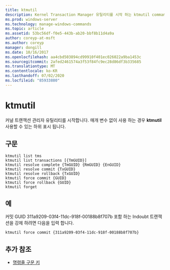 ```yaml
---
title: ktmutil
description: Kernel Transaction Manager 유틸리티를 시작 하는 ktmutil command에 대 한 참조 문서입니다.
ms.prod: windows-server
ms.technology: manage-windows-commands
ms.topic: article
ms.assetid: 53bc56df-f0e5-443b-ab20-bbf8b11d4a9a
author: coreyp-at-msft
ms.author: coreyp
manager: dongill
ms.date: 10/16/2017
ms.openlocfilehash: aa4cbd503894cd99910f401ec026022a9ba1453c
ms.sourcegitcommit: 2afed2461574a3f53f84fc9ec28d86df3b335685
ms.translationtype: MT
ms.contentlocale: ko-KR
ms.lasthandoff: 07/02/2020
ms.locfileid: "85933880"
---
```

# <a name="ktmutil"></a>ktmutil

커널 트랜잭션 관리자 유틸리티를 시작합니다. 매개 변수 없이 사용 하는 경우 **ktmutil** 사용할 수 있는 하위 표시 됩니다.

## <a name="syntax"></a>구문

```
ktmutil list tms
ktmutil list transactions [{TmGUID}]
ktmutil resolve complete {TmGUID} {RmGUID} {EnGUID}
ktmutil resolve commit {TxGUID}
ktmutil resolve rollback {TxGUID}
ktmutil force commit {GUID}
ktmutil force rollback {GUID}
ktmutil forget
```

## <a name="examples"></a>예


커밋 GUID 311a9209-03f4-11dc-918f-00188b8f707b 포함 하는 Indoubt 트랜잭션을 강제 하려면 다음을 입력 합니다.

```
ktmutil force commit {311a9209-03f4-11dc-918f-00188b8f707b}
```

## <a name="additional-references"></a>추가 참조

- [명령줄 구문 키](command-line-syntax-key.md)